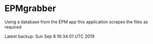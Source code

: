 # EPMgrabber
Using a database from the EPM app this application scrapes the files as required


Latest backup: Sun Sep 8 16:34:01 UTC 2019
